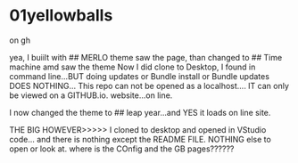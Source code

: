 # 01yellowballs

on gh

yea, I buiilt with ## MERLO theme 
saw the page, than changed to ## Time machine amd saw the theme
Now I did clone to Desktop, I found in command line...BUT doing updates or Bundle install or Bundle updates DOES NOTHING...
This repo can not be opened as a localhost....
IT can only be viewed on a GITHUB.io. website...on line. 

I now changed the theme to ## leap year...and YES it loads on line site. 



THE BIG HOWEVER>>>>>
I cloned to desktop and opened in VStudio code...
and there is nothing except the README FILE. 
NOTHING else to open or look at.
 where is the COnfig and the GB pages??????
 


